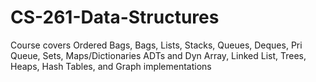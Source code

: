 # CS-261-Data-Structures
Course covers Ordered Bags, Bags, Lists, Stacks, Queues, Deques, Pri Queue, Sets, Maps/Dictionaries ADTs and Dyn Array, Linked List, Trees, Heaps, Hash Tables, and Graph implementations